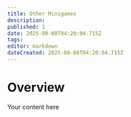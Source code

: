 ```yaml
---
title: Other Minigames
description: 
published: 1
date: 2025-08-08T04:20:04.715Z
tags: 
editor: markdown
dateCreated: 2025-08-08T04:20:04.715Z
---
```


# Overview
Your content here